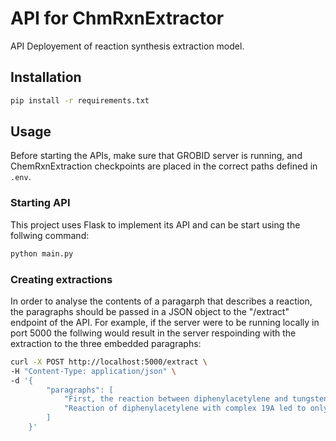 # API for ChmRxnExtractor 
API Deployement of reaction synthesis extraction model.

## Installation
```bash
pip install -r requirements.txt
```

## Usage

Before starting the APIs, make sure that GROBID server is running, and ChemRxnExtraction checkpoints are placed in the correct paths defined in `.env`.

### Starting API
This project uses Flask to implement its API and can be start using the follwing command:
```bash
python main.py
```

### Creating extractions
In order to analyse the contents of a paragarph that describes a reaction, the paragraphs should be passed in a JSON object to the "/extract" endpoint of the API. For example, if the server were to be running locally in port 5000 the follwing would result in the server respoinding with the extraction to the three embedded paragraphs:

```bash
curl -X POST http://localhost:5000/extract \
-H "Content-Type: application/json" \
-d '{
        "paragraphs": [
            "First, the reaction between diphenylacetylene and tungstencarbene complex 4 was examined. At 100 C n dioxane, cycloheptadienone derivative 5 was produced in 21% yield along witha trace of rearranged cycloheptadienone 6 (Scheme 11). Longerreflux times led to formation of greater amounts of cyclo-heptadienone 6t the expense of 5. Cycloheptadienone 5 was converted to 6 after 2h at 140 C he mechanism presumablyinvolves consecutive 1,5-hydride shifts S4 In contrast to previous results obtained with alkylcarbene-tungsten complexes and alkynes, the cycloaddition reaction was never complete at 100 C. Optimal yields of cycloheptadienone 6 ( 55% ) were obtained whenthe reaction was conducted in refluxing xylene (140 C) in the presence of 1,2-bis(diphenyIphosphino) enzene.",
            "Reaction of diphenylacetylene with complex 19A led to only cycloheptadienone 23A in 30 $ yield; with (phenylcyclopropy1)- carbene complex 19B, cycloheptadienone 25 was produced in 53% yield"
        ]
    }'
```
